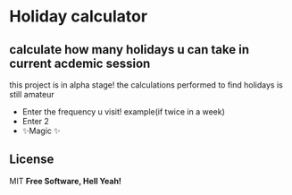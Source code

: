 # Holiday calculator
## calculate how many holidays u can take in current acdemic session
this project is in alpha stage! the calculations performed to find holidays is still amateur

- Enter the frequency u visit! example(if twice in a week)
- Enter 2
- ✨Magic ✨
## License
MIT
**Free Software, Hell Yeah!**

